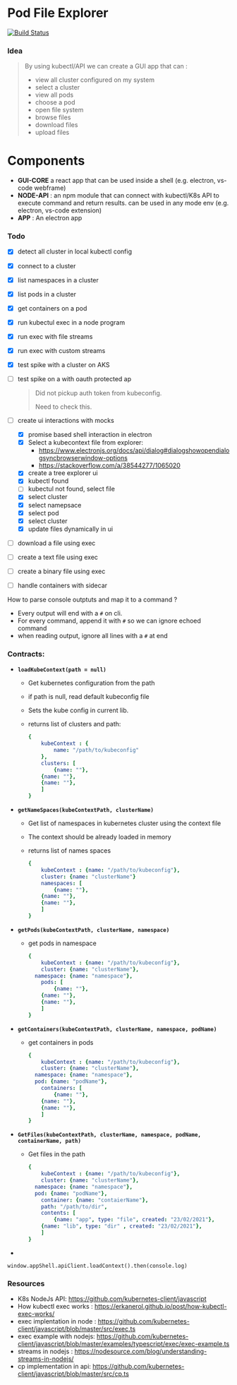 # Pod File Explorer

[![Build Status](https://dev.azure.com/nishantsingh870743/PodFx/_apis/build/status/nishants.podfx?branchName=master)](https://dev.azure.com/nishantsingh870743/PodFx/_build/latest?definitionId=3&branchName=master)

### Idea

> By using kubectl/API we can create a GUI app that can : 
>
> - view all cluster configured on my system
> - select a cluster
> - view all pods
> - choose a pod
> - open file system 
> - browse files
> - download files
> - upload files



# Components

- **GUI-CORE**  a react app that can be used inside a shell (e.g. electron, vs-code webframe)
- **NODE-API** : an npm module that can connect with kubectl/K8s API to execute command and return results. can be used in any mode env (e.g. electron, vs-code extension)
- **APP** : An electron app 



### Todo 

- [x] detect all cluster in local kubectl config

- [x] connect to a cluster

- [x] list namespaces in a cluster 

- [x] list pods in a cluster

- [x] get containers on a pod

- [x] run kubectul exec in a node program

- [x] run exec with file streams

- [x] run exec with custom streams

- [x] test spike with a cluster on AKS

- [ ] test spike on a with oauth protected ap

  > Did not pickup auth token from kubeconfig.
  >
  > Need to check this.

- [ ] create ui interactions with mocks

  - [x] promise based shell interaction in electron
  - [x] Select a kubecontext file from explorer:
    - https://www.electronjs.org/docs/api/dialog#dialogshowopendialogsyncbrowserwindow-options
    - https://stackoverflow.com/a/38544277/1065020
  - [x] create a tree explorer ui
  - [x] kubectl found
  - [ ] kubectul not found, select file
  - [x] select cluster
  - [x] select namepsace
  - [x] select pod
  - [x] select cluster
  - [x] update files dynamically in ui

- [ ] download a file using exec

- [ ] create a text file using exec

- [ ] create a binary file using exec

- [ ] handle containers with sidecar



How to parse console outptuts and map it to a command ? 

- Every output will end with a `#` on cli.
- For every command, append it with `#` so we can ignore echoed command
- when reading output, ignore all lines with a `#` at end





### Contracts: 

- **`loadKubeContext(path = null)`**

  - Get kubernetes configuration from the path

  - if path is null, read default kubeconfig file

  - Sets the kube config in current lib.

  - returns  list of clusters and path: 

    ```yaml
    {
    	kubeContext : {
    		name: "/path/to/kubeconfig"
    	},
    	clusters: [
    		{name: ""},
        {name: ""},
        {name: ""},
    	]
    }
    ```

    

- **`getNameSpaces(kubeContextPath, clusterName)`**

  - Get list of namespaces in kubernetes cluster using the context file

  - The context should be already loaded in memory

  - returns list of names spaces

    ```yaml
    {
    	kubeContext : {name: "/path/to/kubeconfig"},
    	cluster: {name: "clusterName"}
    	namespaces: [
    		{name: ""},
        {name: ""},
        {name: ""},
    	]
    }
    ```

- **`getPods(kubeContextPath, clusterName, namespace)`**

  - get pods in namespace

    ```yaml
    {
    	kubeContext : {name: "/path/to/kubeconfig"},
    	cluster: {name: "clusterName"},
      namespace: {name: "namespace"},
    	pods: [
    		{name: ""},
        {name: ""},
        {name: ""},
    	]
    }
    ```

- **`getContainers(kubeContextPath, clusterName, namespace, podName)`**

  - get containers in pods

    ```yaml
    {
    	kubeContext : {name: "/path/to/kubeconfig"},
    	cluster: {name: "clusterName"},
      namespace: {name: "namespace"},
      pod: {name: "podName"},
    	containers: [
    		{name: ""},
        {name: ""},
        {name: ""},
    	]
    }
    ```

- **`GetFiles(kubeContextPath, clusterName, namespace, podName, containerName, path)`**

  - Get files in the path

    ```yaml
    {
    	kubeContext : {name: "/path/to/kubeconfig"},
    	cluster: {name: "clusterName"},
      namespace: {name: "namespace"},
      pod: {name: "podName"},
    	container: {name: "contaierName"},
    	path: "/path/to/dir",
    	contents: [
    		{name: "app", type: "file", created: "23/02/2021"},
        {name: "lib", type: "dir" , created: "23/02/2021"},
    	]
    }
    ```

    

  

- 

  ```
  window.appShell.apiClient.loadContext().then(console.log)
  ```

  

### Resources

- K8s NodeJs API: https://github.com/kubernetes-client/javascript
- How kubectl exec works : https://erkanerol.github.io/post/how-kubectl-exec-works/
- exec implentation in node : https://github.com/kubernetes-client/javascript/blob/master/src/exec.ts
- exec example with nodejs: https://github.com/kubernetes-client/javascript/blob/master/examples/typescript/exec/exec-example.ts
- streams in nodejs : https://nodesource.com/blog/understanding-streams-in-nodejs/
- cp implementation in api: https://github.com/kubernetes-client/javascript/blob/master/src/cp.ts